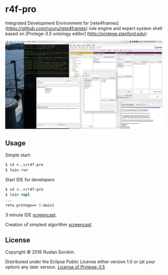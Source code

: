 # r4f-pro

Integrated Development Environment for [rete4frames] (https://github.com/rururu/rete4frames) rule engine and expert system shell based on [Protege-3.5 ontology editor] (http://protege.stanford.edu):

![screenshot](screenshot.jpg)


## Usage

Simple start:
```clj
$ cd <..>/r4f-pro
$ lein run
```
Start IDE for developers
```clj
$ cd <..>/r4f-pro
$ lein repl
...
rete.protege=> (-main)
```

3 minute IDE [screencast](https://www.youtube.com/watch?v=RZKKq6Pym44&feature=youtu.be).

Creation of simplest algorithm [screencast](https://youtu.be/oRCMw_rnLvg)

## License

Copyright © 2016 Ruslan Sorokin.

Distributed under the Eclipse Public License either version 1.0 or (at
your option) any later version.
[License of Protege-3.5](https://github.com/rururu/r4f-pro/blob/master/LICENSE_PROTEGE)
